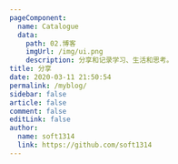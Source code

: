 ```yaml
---
pageComponent:
  name: Catalogue
  data:
    path: 02.博客
    imgUrl: /img/ui.png
    description: 分享和记录学习、生活和思考。
title: 分享
date: 2020-03-11 21:50:54
permalink: /myblog/
sidebar: false
article: false
comment: false
editLink: false
author:
  name: soft1314
  link: https://github.com/soft1314
---
```

